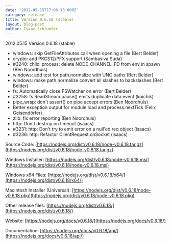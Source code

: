 ```yaml
---
date: '2012-05-15T17:06:13.000Z'
category: release
title: Version 0.6.18 (stable)
layout: blog-post
author: Isaac Schlueter
---
```


2012.05.15 Version 0.6.18 (stable)

- windows: skip GetFileAttributes call when opening a file (Bert Belder)
- crypto: add PKCS12/PFX support (Sambasiva Suda)
- #3240: child_process: delete NODE_CHANNEL_FD from env in spawn (Ben Noordhuis)
- windows: add test for path.normalize with UNC paths (Bert Belder)
- windows: make path.normalize convert all slashes to backslashes (Bert Belder)
- fs: Automatically close FSWatcher on error (Bert Belder)
- #3258: fs.ReadStream.pause() emits duplicate data event (koichik)
- pipe_wrap: don't assert() on pipe accept errors (Ben Noordhuis)
- Better exception output for module load and process.nextTick (Felix Geisendörfer)
- zlib: fix error reporting (Ben Noordhuis)
- http: Don't destroy on timeout (isaacs)
- #3231: http: Don't try to emit error on a null'ed req object (isaacs)
- #3236: http: Refactor ClientRequest.onSocket (isaacs)

Source Code: [https://nodejs.org/dist/v0.6.18/node-v0.6.18.tar.gz](https://nodejs.org/dist/v0.6.18/node-v0.6.18.tar.gz)

Windows Installer: [https://nodejs.org/dist/v0.6.18/node-v0.6.18.msi](https://nodejs.org/dist/v0.6.18/node-v0.6.18.msi)

Windows x64 Files: [https://nodejs.org/dist/v0.6.18/x64/](https://nodejs.org/dist/v0.6.18/x64/)

Macintosh Installer (Universal): [https://nodejs.org/dist/v0.6.18/node-v0.6.18.pkg](https://nodejs.org/dist/v0.6.18/node-v0.6.18.pkg)

Other release files: [https://nodejs.org/dist/v0.6.18/](https://nodejs.org/dist/v0.6.18/)

Website: [https://nodejs.org/docs/v0.6.18/](https://nodejs.org/docs/v0.6.18/)

Documentation: [https://nodejs.org/docs/v0.6.18/api/](https://nodejs.org/docs/v0.6.18/api/)

